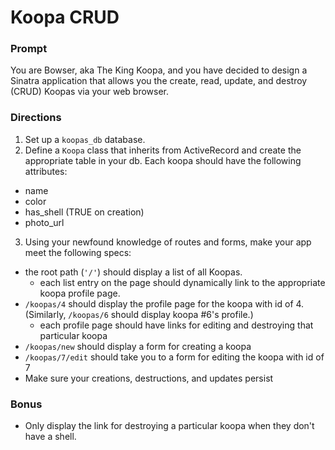 # Koopa CRUD

### Prompt

You are Bowser, aka The King Koopa, and you have decided to design a Sinatra application that allows you the create, read, update, and destroy (CRUD) Koopas via your web browser.

### Directions

1. Set up a `koopas_db` database.
2. Define a `Koopa` class that inherits from ActiveRecord and create the appropriate table in your db. Each koopa should have the following attributes:
  - name
  - color 
  - has_shell (TRUE on creation)
  - photo_url
3. Using your newfound knowledge of routes and forms, make your app meet the following specs:

* the root path (`'/'`) should display a list of all Koopas. 
  - each list entry on the page should dynamically link to the appropriate koopa profile page.
* `/koopas/4` should display the profile page for the koopa with id of 4. (Similarly, `/koopas/6` should display koopa #6's profile.)
  -  each profile page should have links for editing and destroying that particular koopa
* `/koopas/new` should display a form for creating a koopa
* `/koopas/7/edit` should take you to a form for editing the koopa with id of 7
* Make sure your creations, destructions, and updates persist 

### Bonus

* Only display the link for destroying a particular koopa when they don't have a shell.
